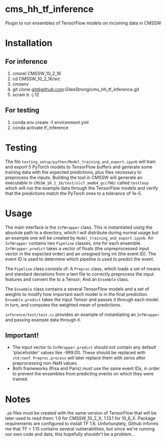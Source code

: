 # cms_hh_tf_inference
Plugin to run ensembles of TensorFlow models on incoming data in CMSSW

# Installation

## For inference

1. cmsrel CMSSW_10_2_16
1. cd CMSSW_10_2_16/src
1. cmsenv
1. git clone git@github.com:GilesStrong/cms_hh_tf_inference.git
1. scram b -j 12

## For testing

1. conda env create -f environment.yml
1. conda activate tf_inference

# Testing

The file `testing_setup/python/Model_training_and_export.ipynb` will train and export 5 PyTorch models to TensorFlow buffers and generate some training data with the expected predictions, plus files necessary to preprocess the inputs.
Building the tool in CMSSW will generate an executable in `CMSSW_10_2_16/test/slc7_amd64_gcc700/` called `testloop` which will run the example data through the TensorFlow models and verify that the predictions match the PyTorch ones to a tolerance of 1e-5.

# Usage

The main interface is the `InfWrapper` class. This is instantiated using the absolute path to a directory, which I will distribute during normal usage but an example one will be created by `Model_training_and_export.ipynb`. An `InfWrapper` contains two `Pipeline` classes, one for each ensemble. `InfWrapper.predict` takes a vector of floats (the unpreprocessed input vector in the expected order) and an unsigned long int (the event ID). The event ID is used to determine which pipeline is used to predict the event.

The `Pipeline` class consists of: A `Preproc` class, which loads a set of means and standard deviations from a text file to correctly preprocess the input features and convert the to a Tensor; And an `Ensemble` class.

The `Ensemble` class contains a several TensorFlow models and a set of weights to modify how important each model is in the final prediction. `Ensemble.predict` takes the input Tensor and passes it through each model in turn, and computes the weighted mean of predictions.

`inference/test/test.cc` provides an example of instantiating an `InfWrapper` and passing example data through it.

## Important!

- The input vector to `InfWrapper.predict` should not contain any default 'placeholder' values like -999.00. These should be replaced with `std:nanf`. `Preproc.process` will later replace them with zeros after preprocessing non-NaN values.
- Both frameworks (Pisa and Paris) must use the same event IDs, in order to prevent the ensembles from predicting events on which they were trained. 


# Notes

`.pb` files must be created with the same version of TensorFlow that will be later used to read them: 1.6 for CMSSW_10_2_X, 1.13.1 for 10_6_X. Package requirements are configured to install TF 1.6. Unfortunately, Github informs me that TF < 1.15 contains several vulnerabilities, but since we're running our own code and data, this hopefully shouldn't be a problem...
